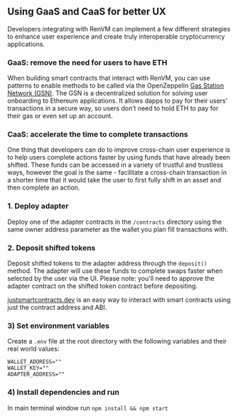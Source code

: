 ## Using GaaS and CaaS for better UX

Developers integrating with RenVM can implement a few different strategies to enhance user experience and create truly interoperable cryptocurrency applications.

### GaaS: remove the need for users to have ETH

When building smart contracts that interact with RenVM, you can use patterns to enable methods to be called via the OpenZeppelin [Gas Station Network (GSN)](https://gsn.openzeppelin.com/). The GSN is a decentralized solution for solving user onboarding to Ethereum applications. It allows dapps to pay for their users' transactions in a secure way, so users don’t need to hold ETH to pay for their gas or even set up an account.

### CaaS: accelerate the time to complete transactions

One thing that developers can do to improve cross-chain user experience is to help users complete actions faster by using funds that have already been shifted. These funds can be accessed in a variety of trustful and trustless ways, however the goal is the same - facilitate a cross-chain transaction in a shorter time that it would take the user to first fully shift in an asset and then complete an action.

### 1. Deploy adapter

Deploy one of the adapter contracts in the `/contracts` directory using the same owner address parameter as the wallet you plan fill transactions with.

### 2. Deposit shifted tokens

Deposit shifted tokens to the adapter address through the `deposit()` method. The adapter will use these funds to complete swaps faster when selected by the user via the UI. Please note: you'll need to approve the adapter contract on the shifted token contract before depositing.

[justsmartcontracts.dev](https://justsmartcontracts.dev/) is an easy way to interact with smart contracts using just the contract address and ABI.

### 3) Set environment variables

Create a `.env` file at the root directory with the following variables and their real world values:

```
WALLET_ADDRESS=""
WALLET_KEY=""
ADAPTER_ADDRESS=""
```

### 4) Install dependencies and run

In main terminal window run
`npm install && npm start`
